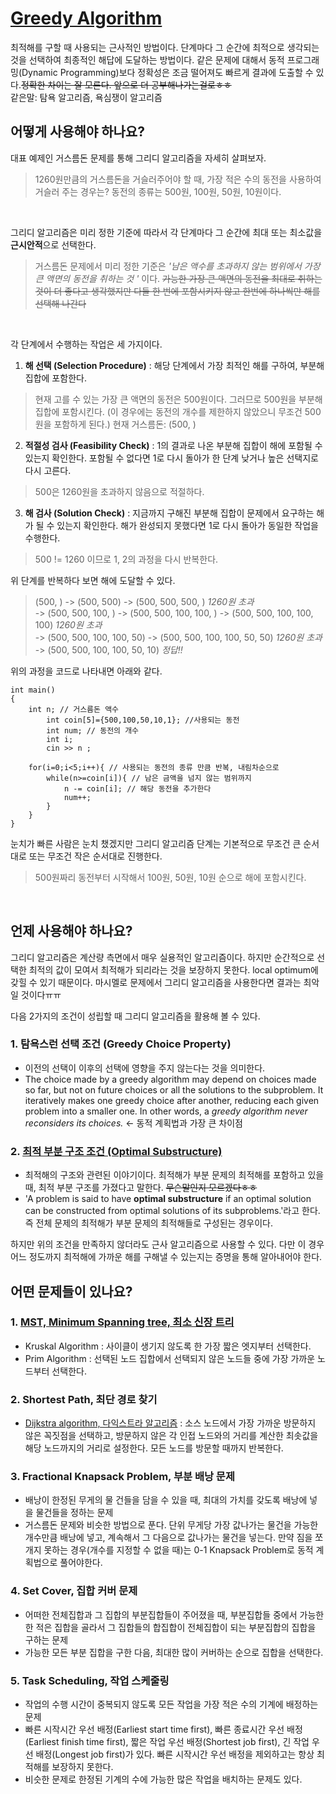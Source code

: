 # [Greedy Algorithm](http://ivis.kr/images/4/46/4%EC%9E%A5%EA%B7%B8%EB%A6%AC%EB%94%94%EC%95%8C%EA%B3%A0%EB%A6%AC%EC%A6%98.pdf)

최적해를 구할 때 사용되는 근사적인 방법이다. 단계마다 그 순간에 최적으로 생각되는 것을 선택하여 최종적인 해답에 도달하는 방법이다. 같은 문제에 대해서 동적 프로그래밍(Dynamic Programming)보다 정확성은 조금 떨어져도 빠르게 결과에 도출할 수 있다.~~정확한 차이는 잘 모른다. 앞으로 더 공부해나가는걸로ㅎㅎ~~  
같은말: 탐욕 알고리즘, 욕심쟁이 알고리즘


## 어떻게 사용해야 하나요?

대표 예제인 거스름돈 문제를 통해 그리디 알고리즘을 자세히 살펴보자.
> 1260원만큼의 거스름돈을 거슬러주어야 할 때, 가장 적은 수의 동전을 사용하여 거슬러 주는 경우는? 동전의 종류는 500원, 100원, 50원, 10원이다.

<br>

그리디 알고리즘은 미리 정한 기준에 따라서 각 단계마다 그 순간에 최대 또는 최소값을  **근시안적**으로 선택한다. 
> 거스름돈 문제에서 미리 정한 기준은 _'남은 액수를 초과하지 않는 범위에서 가장 큰 액면의 동전을 취하는 것 '_ 이다. ~~가능한 가장 큰 액면의 동전을 최대로 취하는 것이 더 좋다고 생각했지만 다들 한 번에 포함시키지 않고 한번에 하나씩만 해를 선택해 나간다~~

<br>

각 단계에서 수행하는 작업은 세 가지이다. 
1. __해 선택 (Selection Procedure)__ : 해당 단계에서 가장 최적인 해를 구하여, 부분해 집합에 포함한다.
> 현재 고를 수 있는 가장 큰 액면의 동전은 500원이다. 그러므로 500원을 부분해 집합에 포함시킨다. (이 경우에는 동전의 개수를 제한하지 않았으니 무조건 500원을 포함하게 된다.)
> 현재 거스름돈: (500, )

2. __적절성 검사 (Feasibility Check)__ : 1의 결과로 나온 부분해 집합이 해에 포함될 수 있는지 확인한다. 포함될 수 없다면 1로 다시 돌아가 한 단계 낮거나 높은 선택지로 다시 고른다.
> 500은 1260원을 초과하지 않음으로 적절하다.

3. __해 검사 (Solution Check)__ : 지금까지 구해진 부분해 집합이 문제에서 요구하는 해가 될 수 있는지 확인한다. 해가 완성되지 못했다면 1로 다시 돌아가 동일한 작업을 수행한다.
> 500 != 1260 이므로 1, 2의 과정을 다시 반복한다.

위 단계를 반복하다 보면 해에 도달할 수 있다.
>  (500, ) -> (500, 500) -> (500, 500, 500, ) _1260원 초과_ <br>
>  -> (500, 500, 100, ) -> (500, 500, 100, 100, ) -> (500, 500, 100, 100, 100) _1260원 초과_ <br>
>  -> (500, 500, 100, 100, 50) -> (500, 500, 100, 100, 50, 50) _1260원 초과_ <br>
>  -> (500, 500, 100, 100, 50, 10) _정답!!_

위의 과정을 코드로 나타내면 아래와 같다.
```
int main()
{
	int n; // 거스름돈 액수
        int coin[5]={500,100,50,10,1}; //사용되는 동전
        int num; // 동전의 개수
        int i;
        cin >> n ;

	for(i=0;i<5;i++){ // 사용되는 동전의 종류 만큼 반복, 내림차순으로
		while(n>=coin[i]){ // 남은 금액을 넘지 않는 범위까지 
			n -= coin[i]; // 해당 동전을 추가한다
			num++;
		}
	}
}
```

눈치가 빠른 사람은 눈치 챘겠지만 그리디 알고리즘 단계는 기본적으로 무조건 큰 순서대로 또는 무조건 작은 순서대로 진행한다. 
> 500원짜리 동전부터 시작해서 100원, 50원, 10원 순으로 해에 포함시킨다.

<br>


## 언제 사용해야 하나요?

그리디 알고리즘은 계산량 측면에서 매우 실용적인 알고리즘이다. 하지만 순간적으로 선택한 최적의 값이 모여서 최적해가 되리라는 것을 보장하지 못한다. local optimum에 갖힐 수 있기 때문이다. 마시멜로 문제에서 그리디 알고리즘을 사용한다면 결과는 최악일 것이다ㅠㅠ

다음 2가지의 조건이 성립할 때 그리디 알고리즘을 활용해 볼 수 있다.

### 1. 탐욕스런 선택 조건 (Greedy Choice Property)
*  이전의 선택이 이후의 선택에 영향을 주지 않는다는 것을 의미한다. 
* The choice made by a greedy algorithm may depend on choices made so far, but not on future choices or all the solutions to the subproblem. It iteratively makes one greedy choice after another, reducing each given problem into a smaller one. In other words, a _greedy algorithm never reconsiders its choices._ <- 동적 계획법과 가장 큰 차이점
	
	
### 2. [최적 부분 구조 조건 (Optimal Substructure)](https://en.wikipedia.org/wiki/Optimal_substructure)
* 최적해의 구조와 관련된 이야기이다. 최적해가 부분 문제의 최적해를 포함하고 있을 때, 최적 부분 구조를 가졌다고 말한다. ~~무슨말인지 모르겠다ㅎㅎ~~ 
* 'A problem is said to have **optimal substructure** if an optimal solution can be constructed from optimal solutions of its subproblems.'라고 한다. 즉 전체 문제의 최적해가 부분 문제의 최적해들로 구성된는 경우이다.

하지만 위의 조건을 만족하지 않더라도 근사 알고리즘으로 사용할 수 있다. 다만 이 경우 어느 정도까지 최적해에 가까운 해를 구해낼 수 있는지는 증명을 통해 알아내어야 한다.


## 어떤 문제들이 있나요?
### 1. [MST, Minimum Spanning tree, 최소 신장 트리](https://www.zerocho.com/category/Algorithm/post/584bcd42580277001862f1a7)
 * Kruskal Algorithm : 사이클이 생기지 않도록 한 가장 짧은 엣지부터 선택한다.
 * Prim Algorithm : 선택된 노드 집합에서 선택되지 않은 노드들 중에 가장 가까운 노드부터 선택한다.

### 2. Shortest Path, 최단 경로 찾기
* [Dijkstra algorithm, 다익스트라 알고리즘](https://ko.wikipedia.org/wiki/%EB%8D%B0%EC%9D%B4%ED%81%AC%EC%8A%A4%ED%8A%B8%EB%9D%BC_%EC%95%8C%EA%B3%A0%EB%A6%AC%EC%A6%98) : 소스 노드에서 가장 가까운 방문하지 않은 꼭짓점을 선택하고, 방문하지 않은 각 인접 노드와의 거리를 계산한 최솟값을 해당 노드까지의 거리로 설정한다. 모든 노드를 방문할 때까지 반복한다.

### 3. Fractional Knapsack Problem, 부분 배낭 문제
* 배낭이 한정된 무게의 물 건들을 담을 수 있을 때, 최대의 가치를 갖도록 배낭에 넣 을 물건들을 정하는 문제
* 거스름돈 문제와 비슷한 방법으로 푼다. 단위 무게당 가장 값나가는 물건을 가능한 개수만큼 배낭에 넣고, 계속해서 그 다음으로 값나가는 물건을 넣는다. 만약 짐을 쪼개지 못하는 경우(개수를 지정할 수 없을 때)는 0-1 Knapsack Problem로 동적 계획법으로 풀어야한다.

### 4. Set Cover, 집합 커버 문제
* 어떠한 전체집합과 그 집합의 부분집합들이 주어졌을 때, 부분집합들 중에서 가능한 한 적은 집합을 골라서 그 집합들의 합집합이 전체집합이 되는 부분집합의 집합을 구하는 문제
* 가능한 모든 부분 집합을 구한 다음, 최대한 많이 커버하는 순으로 집합을 선택한다.

### 5. Task Scheduling, 작업 스케줄링
* 작업의 수행 시간이 중복되지 않도록 모든 작업을 가장 적은 수의 기계에 배정하는 문제
*  빠른 시작시간 우선 배정(Earliest start time first), 빠른 종료시간 우선 배정(Earliest finish time first), 짧은 작업 우선 배정(Shortest job first), 긴 작업 우선 배정(Longest job first)가 있다. 빠른 시작시간 우선 배정을 제외하고는 항상 최적해를 보장하지 못한다.  
* 비슷한 문제로 한정된 기계의 수에 가능한 많은 작업을 배치하는 문제도 있다.
